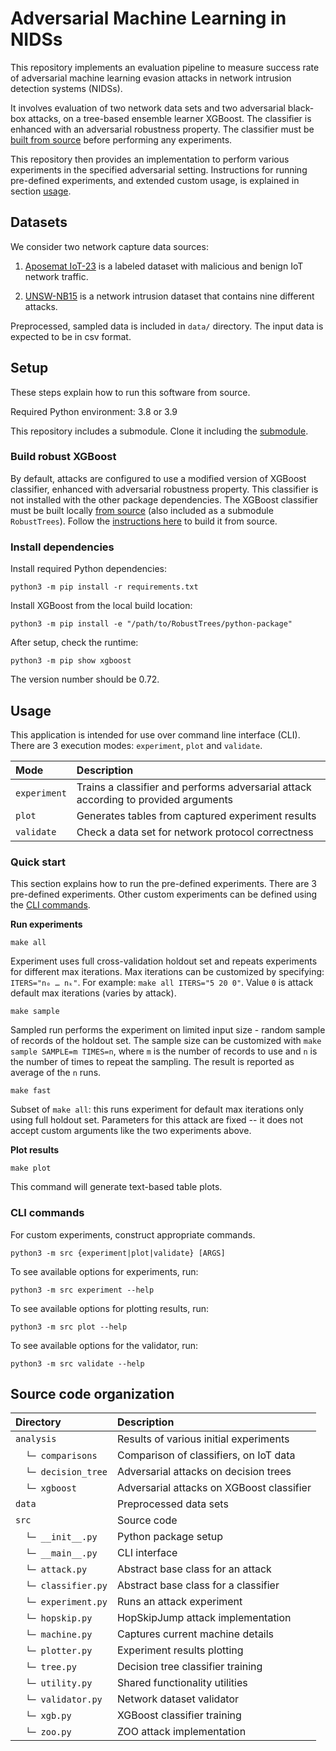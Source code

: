 # Adversarial Machine Learning in NIDSs

This repository implements an evaluation pipeline to measure success rate of adversarial machine learning evasion attacks in network intrusion detection systems (NIDSs).

It involves evaluation of two network data sets and two adversarial black-box attacks, on a
tree-based ensemble learner XGBoost. The classifier is enhanced with an adversarial robustness property. The classifier
must be [built from source](#build-robust-xgboost) before performing any experiments. 

This repository then provides an implementation to perform various experiments in the specified adversarial setting.
Instructions for running pre-defined experiments, and extended custom usage, is explained in section [usage](#usage).

## Datasets

We consider two network capture data sources:

1. [Aposemat IoT-23](https://www.stratosphereips.org/datasets-iot23/) is a labeled dataset with malicious and benign IoT network traffic.

2. [UNSW-NB15](https://research.unsw.edu.au/projects/unsw-nb15-dataset) is a network intrusion dataset that contains nine different attacks.

Preprocessed, sampled data is included in `data/` directory. The input data is expected to be in csv format.

## Setup

These steps explain how to run this software from source.

Required Python environment: 3.8 or 3.9 

This repository includes a submodule. Clone it including the [submodule](https://stackoverflow.com/a/4438292).

### Build robust XGBoost

By default, attacks are configured to use a modified version of XGBoost classifier, enhanced with adversarial robustness
property. This classifier is not installed with the other package dependencies.
The XGBoost classifier must be built locally [from source](https://github.com/chenhongge/RobustTrees) (also included as a submodule `RobustTrees`).
Follow the [instructions here](https://github.com/chenhongge/RobustTrees/tree/master/python-package#from-source) to build it from source.

### Install dependencies

Install required Python dependencies:

```
python3 -m pip install -r requirements.txt
```

Install XGBoost from the local build location:

```
python3 -m pip install -e "/path/to/RobustTrees/python-package"
```

After setup, check the runtime:

```
python3 -m pip show xgboost
```

The version number should be 0.72.


## Usage

This application is intended for use over command line interface (CLI).
There are 3 execution modes: `experiment`, `plot` and `validate`.

| Mode         | Description                                                                         |
|:-------------|:------------------------------------------------------------------------------------|
| `experiment` | Trains a classifier and performs adversarial attack according to provided arguments |
| `plot`       | Generates tables from captured experiment results                                   |
| `validate`   | Check a data set for network protocol correctness                                   |
 

### Quick start

This section explains how to run the pre-defined experiments.
There are 3 pre-defined experiments.
Other custom experiments can be defined using the [CLI commands](#cli-commands).

**Run experiments**

```
make all
```

Experiment uses full cross-validation holdout set and repeats experiments for different max iterations.
Max iterations can be customized by specifying: `ITERS="n₀ … nₖ"`. For
example: `make all ITERS="5 20 0"`.  Value `0` is attack default max iterations (varies by attack).

```
make sample
``` 

Sampled run performs the experiment on limited input size - random sample of records of the holdout set.
The sample size can be customized with `make sample SAMPLE=m TIMES=n`, where `m` is the number of records to use
and `n` is the number of times to repeat the sampling. The result is reported as average of the `n` runs.

```
make fast
```

Subset of `make all`: this runs experiment for default max iterations only using full holdout set.
Parameters for this attack are fixed -- it does not accept custom arguments like the two experiments above.

**Plot results**

```
make plot
```

This command will generate text-based table plots.

### CLI commands

For custom experiments, construct appropriate commands.

```
python3 -m src {experiment|plot|validate} [ARGS]
```

To see available options for experiments, run:

```
python3 -m src experiment --help
```

To see available options for plotting results, run:

```
python3 -m src plot --help
```

To see available options for the validator, run:

```
python3 -m src validate --help
```


## Source code organization

| Directory           | Description                               |
|:--------------------|:------------------------------------------|
| `analysis`          | Results of various initial experiments    |
| 　`└─ comparisons`   | Comparison of classifiers, on IoT data    |
| 　`└─ decision_tree` | Adversarial attacks on decision trees     |
| 　`└─ xgboost`       | Adversarial attacks on XGBoost classifier |
| `data`              | Preprocessed data sets                    |
| `src`               | Source code                               |
| 　`└─ __init__.py`   | Python package setup                      |
| 　`└─ __main__.py`   | CLI interface                             |
| 　`└─ attack.py`     | Abstract base class for an attack         |
| 　`└─ classifier.py` | Abstract base class for a classifier      |
| 　`└─ experiment.py` | Runs an attack experiment                 |
| 　`└─ hopskip.py`    | HopSkipJump attack implementation         |
| 　`└─ machine.py`    | Captures current machine details          |
| 　`└─ plotter.py`    | Experiment results plotting               |
| 　`└─ tree.py`       | Decision tree classifier training         |
| 　`└─ utility.py`    | Shared functionality utilities            |
| 　`└─ validator.py`  | Network dataset  validator                |
| 　`└─ xgb.py`        | XGBoost classifier training               |
| 　`└─ zoo.py`        | ZOO attack implementation                 |
